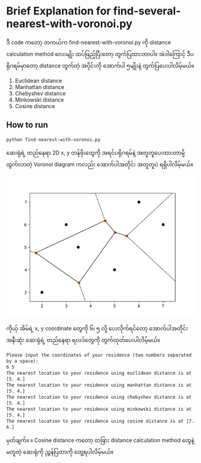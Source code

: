 # Brief Explanation for find-several-nearest-with-voronoi.py

ဒီ code ကတော့ တကယ်က find-nearest-with-voronoi.py ကို distance calculation method လေးမျိုး ထပ်ဖြည့်ပြီးတော့ တွက်ပြထားတာပါ။ အဲဒါကြောင့် ဒီပရိုဂရမ်မှာတော့ distance တွက်တဲ့ အပိုင်းကို အောက်ပါ ၅မျိုးနဲ့ တွက်ပြပေးပါလိမ့်မယ်။  

1. Euclidean distance
2. Manhattan distance
3. Chebyshev distance
4. Minkowski distance
5. Cosine distance

## How to run

```
python find-nearest-with-voronoi.py
```

ဆေးရုံရဲ့ တည်နေရာ 2D x, y တန်ဖိုးတွေကို အရင်ပရိုဂရမ်နဲ့ အတူတူပေးထားတာမို့ ထွက်လာတဲ့ Voronoi diagram ကလည်း အောက်ပါအတိုင်း အတူတူပဲ ရရှိပါလိမ့်မယ်။ 

<p float="left">
   <img src="https://github.com/ye-kyaw-thu/this-and-that/blob/main/python/fig/voronoi-diagram.png" width="500" />
</p>

ကိုယ့် အိမ်ရဲ့ x, y coordinate တွေကို ၆၊ ၅ လို့ ပေးလိုက်ရင်တော့ အောက်ပါအတိုင်း အနီးဆုံး ဆေးရုံရဲ့ တည်နေရာ ရလဒ်တွေကို တွက်ထုတ်ပေးပါလိမ့်မယ်။  

```
Please input the coordinates of your residence (two numbers separated by a space):
6 5
The nearest location to your residence using euclidean distance is at [5. 4.]
The nearest location to your residence using manhattan distance is at [5. 4.]
The nearest location to your residence using chebyshev distance is at [5. 4.]
The nearest location to your residence using minkowski distance is at [5. 4.]
The nearest location to your residence using cosine distance is at [7. 6.]
```

မှတ်ချက်။ ။ Cosine distance ကတော့ တခြား distance calculation method တွေနဲ့ မတူတဲ့ ဆေးရုံကို ညွှန်ပြတာကို တွေ့ရပါလိမ့်မယ်။  
